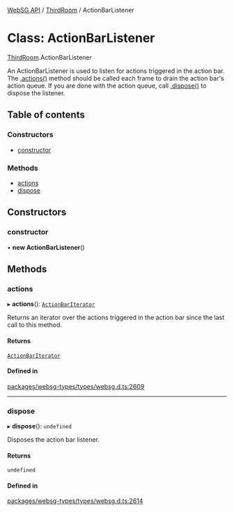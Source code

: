 [WebSG API](../README.md) / [ThirdRoom](../modules/ThirdRoom.md) / ActionBarListener

# Class: ActionBarListener

[ThirdRoom](../modules/ThirdRoom.md).ActionBarListener

An ActionBarListener is used to listen for actions triggered in the action bar.
The [.actions()](ThirdRoom.ActionBarListener.md#actions) method should be called
each frame to drain the action bar's action queue. If you are done with the action queue,
call [.dispose()](ThirdRoom.ActionBarListener.md#dispose) to dispose the listener.

## Table of contents

### Constructors

- [constructor](ThirdRoom.ActionBarListener.md#constructor)

### Methods

- [actions](ThirdRoom.ActionBarListener.md#actions)
- [dispose](ThirdRoom.ActionBarListener.md#dispose)

## Constructors

### constructor

• **new ActionBarListener**()

## Methods

### actions

▸ **actions**(): [`ActionBarIterator`](ThirdRoom.ActionBarIterator.md)

Returns an iterator over the actions triggered in the action bar since the last call to this method.

#### Returns

[`ActionBarIterator`](ThirdRoom.ActionBarIterator.md)

#### Defined in

[packages/websg-types/types/websg.d.ts:2609](https://github.com/thirdroom/thirdroom/blob/c8b57e0e/packages/websg-types/types/websg.d.ts#L2609)

___

### dispose

▸ **dispose**(): `undefined`

Disposes the action bar listener.

#### Returns

`undefined`

#### Defined in

[packages/websg-types/types/websg.d.ts:2614](https://github.com/thirdroom/thirdroom/blob/c8b57e0e/packages/websg-types/types/websg.d.ts#L2614)
